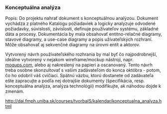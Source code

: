 ### Konceptuálna analýza

Popis: Do projektu nahrať dokument s konceptuálnou analýzou. Dokument vychádza z platného Katalógu požiadaviek a logicky analyzuje odvodené požiadavky, súvislosti, závislosti, definuje používateľov systému, základné dáta a procesy. Dokumentácia by mala obsahovať entitno-relačné diagramy, stavové diagramy, a use-case diagramy a popis užívateľských rozhraní. Môže obsahovať aj sekvenčné diagramy na úrovni entít a aktorov. 

Vytvorený návrh používateľského rozhrania by mal byť čo najpodrobnejší, ideálne vytvorený v nejakom wireframe/mockup nástroji, napr. [moqups.com](http://moqups.com), alebo aj nakreslený na papieri a oscanovaný. Tento návrh treba osobne skonzultovať s vašim zadávateľom do konca októbra - potom, čo ho odobril váš cvičiaci. Spätnú väzbu, ktorú dostanete od zadávateľa ešte zapracujte a podľa nej dotrajšie dokumenty (špecifikácia, resp. konceptuálna analýza, analýza technológii) modifikujte, ak náhodou dojde k zmenám.

http://dai.fmph.uniba.sk/courses/tvorbaIS/kalendar/konceptualna_analyza.html
